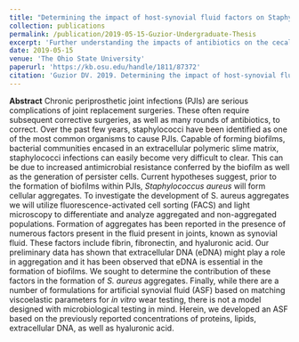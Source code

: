```yaml
---
title: "Determining the impact of host-synovial fluid factors on Staphylococcus aureus aggregation"
collection: publications
permalink: /publication/2019-05-15-Guzior-Undergraduate-Thesis
excerpt: 'Further understanding the impacts of antibiotics on the cecal microbiome and metabolome in the context of hyperglycemia.'
date: 2019-05-15
venue: 'The Ohio State University'
paperurl: 'https://kb.osu.edu/handle/1811/87372'
citation: 'Guzior DV. 2019. Determining the impact of host-synovial fluid factors on Staphylococcus aureus aggregation. The Ohio State University.'
---
```

**Abstract**
Chronic periprosthetic joint infections (PJIs) are serious complications of joint replacement surgeries. These often require subsequent corrective surgeries, as well as many rounds of antibiotics, to correct. Over the past few years, staphylococci have been identified as one of the most common organisms to cause PJIs. Capable of forming biofilms, bacterial communities encased in an extracellular polymeric slime matrix, staphylococci infections can easily become very difficult to clear. This can be due to increased antimicrobial resistance conferred by the biofilm as well as the generation of persister cells. Current hypotheses suggest, prior to the formation of biofilms within PJIs, *Staphylococcus aureus* will form cellular aggregates. To investigate the development of S. aureus aggregates we will utilize fluorescence-activated cell sorting (FACS) and light microscopy to differentiate and analyze aggregated and non-aggregated populations. Formation of aggregates has been reported in the presence of numerous factors present in the fluid present in joints, known as synovial fluid. These factors include fibrin, fibronectin, and hyaluronic acid. Our preliminary data has shown that extracellular DNA (eDNA) might play a role in aggregation and it has been observed that eDNA is essential in the formation of biofilms. We sought to determine the contribution of these factors in the formation of *S. aureus* aggregates. Finally, while there are a number of formulations for artificial synovial fluid (ASF) based on matching viscoelastic parameters for *in vitro* wear testing, there is not a model designed with microbiological testing in mind. Herein, we developed an ASF based on the previously reported concentrations of proteins, lipids, extracellular DNA, as well as hyaluronic acid.
